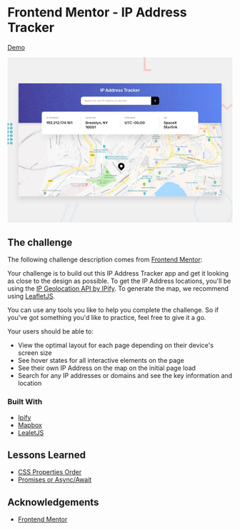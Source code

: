 # Frontend Mentor - IP Address Tracker

[Demo](ip-address-tracker-75ji44ym1.vercel.app)

![Design preview for the IP Address Tracker coding challenge](./design/desktop-preview.jpg)

## The challenge

The following challenge description comes from [Frontend Mentor](https://www.frontendmentor.io/challenges/ip-address-tracker-I8-0yYAH0):

Your challenge is to build out this IP Address Tracker app and get it looking as close to the design as possible. To get the IP Address locations, you'll be using the [IP Geolocation API by IPify](https://geo.ipify.org/). To generate the map, we recommend using [LeafletJS](https://leafletjs.com/).

You can use any tools you like to help you complete the challenge. So if you've got something you'd like to practice, feel free to give it a go.

Your users should be able to:

- View the optimal layout for each page depending on their device's screen size
- See hover states for all interactive elements on the page
- See their own IP Address on the map on the initial page load
- Search for any IP addresses or domains and see the key information and location

### Built With
* [Ipify](https://www.ipify.org/)
* [Mapbox](https://www.mapbox.com/)
* [LealetJS](https://leafletjs.com/)

## Lessons Learned
* [CSS Properties Order]()
* [Promises or Async/Await]()

## Acknowledgements
* [Frontend Mentor](https://www.frontendmentor.io/challenges/ip-address-tracker-I8-0yYAH0)
